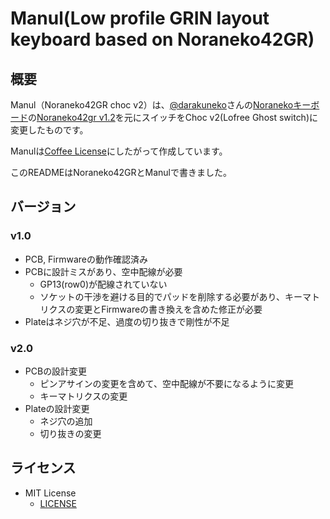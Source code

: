 # Manul(Low profile GRIN layout keyboard based on Noraneko42GR)

## 概要

Manul（Noraneko42GR choc v2）は、[@darakuneko](https://github.com/darakuneko)さんの[Noranekoキーボード](https://github.com/darakuneko/Noraneko)の[Noraneko42gr v1.2](noraneko42gr/v1.2)を元にスイッチをChoc v2(Lofree Ghost switch)に変更したものです。

Manulは[Coffee License](LICENCE_JA.original)にしたがって作成しています。

このREADMEはNoraneko42GRとManulで書きました。

## 

## バージョン

### v1.0

* PCB, Firmwareの動作確認済み
* PCBに設計ミスがあり、空中配線が必要
  * GP13(row0)が配線されていない
  * ソケットの干渉を避ける目的でパッドを削除する必要があり、キーマトリクスの変更とFirmwareの書き換えを含めた修正が必要
* Plateはネジ穴が不足、過度の切り抜きで剛性が不足

### v2.0

* PCBの設計変更
  * ピンアサインの変更を含めて、空中配線が不要になるように変更
  * キーマトリクスの変更
* Plateの設計変更
  * ネジ穴の追加
  * 切り抜きの変更

## ライセンス

* MIT License
  * [LICENSE](LICENSE)
